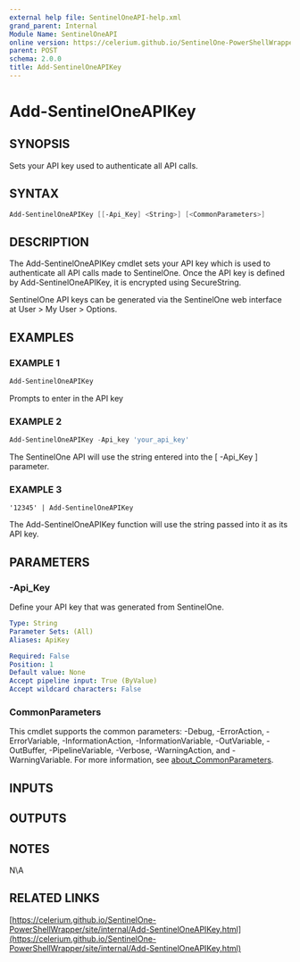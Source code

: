 ```yaml
---
external help file: SentinelOneAPI-help.xml
grand_parent: Internal
Module Name: SentinelOneAPI
online version: https://celerium.github.io/SentinelOne-PowerShellWrapper/site/internal/Add-SentinelOneAPIKey.html
parent: POST
schema: 2.0.0
title: Add-SentinelOneAPIKey
---
```


# Add-SentinelOneAPIKey

## SYNOPSIS
Sets your API key used to authenticate all API calls.

## SYNTAX

```powershell
Add-SentinelOneAPIKey [[-Api_Key] <String>] [<CommonParameters>]
```

## DESCRIPTION
The Add-SentinelOneAPIKey cmdlet sets your API key which is used to authenticate all API calls made to SentinelOne.
Once the API key is defined by Add-SentinelOneAPIKey, it is encrypted using SecureString.

SentinelOne API keys can be generated via the SentinelOne web interface at User \> My User \> Options.

## EXAMPLES

### EXAMPLE 1
```powershell
Add-SentinelOneAPIKey
```

Prompts to enter in the API key

### EXAMPLE 2
```powershell
Add-SentinelOneAPIKey -Api_key 'your_api_key'
```

The SentinelOne API will use the string entered into the \[ -Api_Key \] parameter.

### EXAMPLE 3
```
'12345' | Add-SentinelOneAPIKey
```

The Add-SentinelOneAPIKey function will use the string passed into it as its API key.

## PARAMETERS

### -Api_Key
Define your API key that was generated from SentinelOne.

```yaml
Type: String
Parameter Sets: (All)
Aliases: ApiKey

Required: False
Position: 1
Default value: None
Accept pipeline input: True (ByValue)
Accept wildcard characters: False
```

### CommonParameters
This cmdlet supports the common parameters: -Debug, -ErrorAction, -ErrorVariable, -InformationAction, -InformationVariable, -OutVariable, -OutBuffer, -PipelineVariable, -Verbose, -WarningAction, and -WarningVariable. For more information, see [about_CommonParameters](http://go.microsoft.com/fwlink/?LinkID=113216).

## INPUTS

## OUTPUTS

## NOTES
N\A

## RELATED LINKS

[https://celerium.github.io/SentinelOne-PowerShellWrapper/site/internal/Add-SentinelOneAPIKey.html](https://celerium.github.io/SentinelOne-PowerShellWrapper/site/internal/Add-SentinelOneAPIKey.html)

